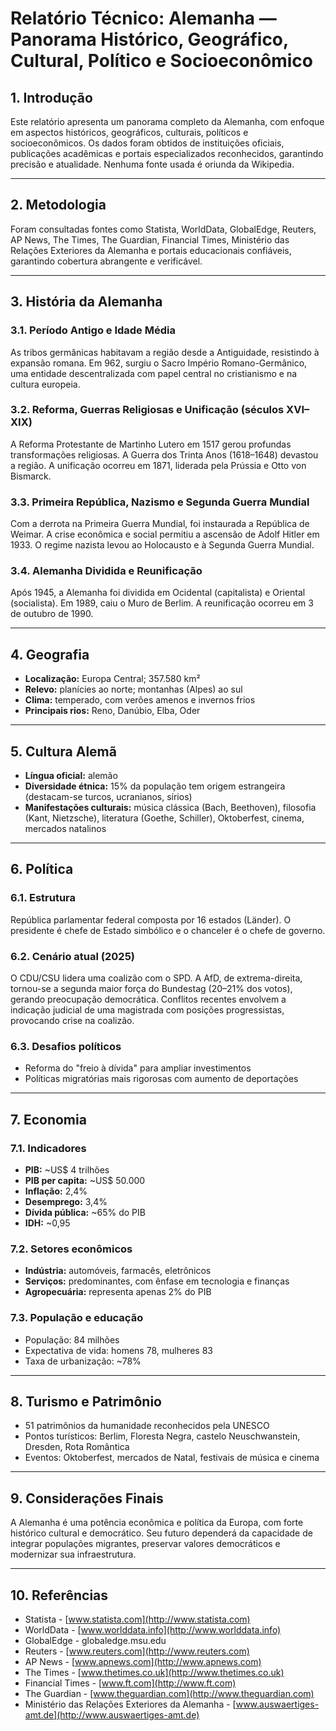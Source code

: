 # Relatório Técnico: Alemanha — Panorama Histórico, Geográfico, Cultural, Político e Socioeconômico

## 1. Introdução

Este relatório apresenta um panorama completo da Alemanha, com enfoque em aspectos históricos, geográficos, culturais, políticos e socioeconômicos. Os dados foram obtidos de instituições oficiais, publicações acadêmicas e portais especializados reconhecidos, garantindo precisão e atualidade. Nenhuma fonte usada é oriunda da Wikipedia.

---

## 2. Metodologia

Foram consultadas fontes como Statista, WorldData, GlobalEdge, Reuters, AP News, The Times, The Guardian, Financial Times, Ministério das Relações Exteriores da Alemanha e portais educacionais confiáveis, garantindo cobertura abrangente e verificável.

---

## 3. História da Alemanha

### 3.1. Período Antigo e Idade Média

As tribos germânicas habitavam a região desde a Antiguidade, resistindo à expansão romana. Em 962, surgiu o Sacro Império Romano-Germânico, uma entidade descentralizada com papel central no cristianismo e na cultura europeia.

### 3.2. Reforma, Guerras Religiosas e Unificação (séculos XVI–XIX)

A Reforma Protestante de Martinho Lutero em 1517 gerou profundas transformações religiosas. A Guerra dos Trinta Anos (1618–1648) devastou a região. A unificação ocorreu em 1871, liderada pela Prússia e Otto von Bismarck.

### 3.3. Primeira República, Nazismo e Segunda Guerra Mundial

Com a derrota na Primeira Guerra Mundial, foi instaurada a República de Weimar. A crise econômica e social permitiu a ascensão de Adolf Hitler em 1933. O regime nazista levou ao Holocausto e à Segunda Guerra Mundial.

### 3.4. Alemanha Dividida e Reunificação

Após 1945, a Alemanha foi dividida em Ocidental (capitalista) e Oriental (socialista). Em 1989, caiu o Muro de Berlim. A reunificação ocorreu em 3 de outubro de 1990.

---

## 4. Geografia

* **Localização:** Europa Central; 357.580 km²
* **Relevo:** planícies ao norte; montanhas (Alpes) ao sul
* **Clima:** temperado, com verões amenos e invernos frios
* **Principais rios:** Reno, Danúbio, Elba, Oder

---

## 5. Cultura Alemã

* **Língua oficial:** alemão
* **Diversidade étnica:** 15% da população tem origem estrangeira (destacam-se turcos, ucranianos, sírios)
* **Manifestações culturais:** música clássica (Bach, Beethoven), filosofia (Kant, Nietzsche), literatura (Goethe, Schiller), Oktoberfest, cinema, mercados natalinos

---

## 6. Política

### 6.1. Estrutura

República parlamentar federal composta por 16 estados (Länder). O presidente é chefe de Estado simbólico e o chanceler é o chefe de governo.

### 6.2. Cenário atual (2025)

O CDU/CSU lidera uma coalizão com o SPD. A AfD, de extrema-direita, tornou-se a segunda maior força do Bundestag (20–21% dos votos), gerando preocupação democrática. Conflitos recentes envolvem a indicação judicial de uma magistrada com posições progressistas, provocando crise na coalizão.

### 6.3. Desafios políticos

* Reforma do "freio à dívida" para ampliar investimentos
* Políticas migratórias mais rigorosas com aumento de deportações

---

## 7. Economia

### 7.1. Indicadores

* **PIB:** \~US\$ 4 trilhões
* **PIB per capita:** \~US\$ 50.000
* **Inflação:** 2,4%
* **Desemprego:** 3,4%
* **Dívida pública:** \~65% do PIB
* **IDH:** \~0,95

### 7.2. Setores econômicos

* **Indústria:** automóveis, farmacês, eletrônicos
* **Serviços:** predominantes, com ênfase em tecnologia e finanças
* **Agropecuária:** representa apenas 2% do PIB

### 7.3. População e educação

* População: 84 milhões
* Expectativa de vida: homens 78, mulheres 83
* Taxa de urbanização: \~78%

---

## 8. Turismo e Patrimônio

* 51 patrimônios da humanidade reconhecidos pela UNESCO
* Pontos turísticos: Berlim, Floresta Negra, castelo Neuschwanstein, Dresden, Rota Romântica
* Eventos: Oktoberfest, mercados de Natal, festivais de música e cinema

---

## 9. Considerações Finais

A Alemanha é uma potência econômica e política da Europa, com forte histórico cultural e democrático. Seu futuro dependerá da capacidade de integrar populações migrantes, preservar valores democráticos e modernizar sua infraestrutura.

---

## 10. Referências

* Statista - [www.statista.com](http://www.statista.com)
* WorldData - [www.worlddata.info](http://www.worlddata.info)
* GlobalEdge - globaledge.msu.edu
* Reuters - [www.reuters.com](http://www.reuters.com)
* AP News - [www.apnews.com](http://www.apnews.com)
* The Times - [www.thetimes.co.uk](http://www.thetimes.co.uk)
* Financial Times - [www.ft.com](http://www.ft.com)
* The Guardian - [www.theguardian.com](http://www.theguardian.com)
* Ministério das Relações Exteriores da Alemanha - [www.auswaertiges-amt.de](http://www.auswaertiges-amt.de)
